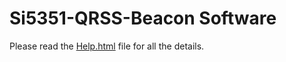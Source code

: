 # Si5351-QRSS-Beacon Software

Please read the [Help.html]( http://htmlpreview.github.com/?Help.html) file for all the details.
